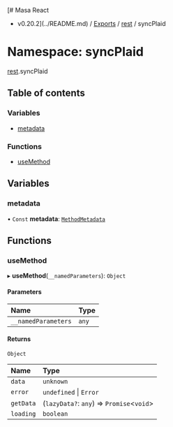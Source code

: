 [# Masa React
 - v0.20.2](../README.md) / [Exports](../modules.md) / [rest](rest.md) / syncPlaid

# Namespace: syncPlaid

[rest](rest.md).syncPlaid

## Table of contents

### Variables

- [metadata](rest.syncPlaid.md#metadata)

### Functions

- [useMethod](rest.syncPlaid.md#usemethod)

## Variables

### metadata

• `Const` **metadata**: [`MethodMetadata`](../interfaces/rest.MethodMetadata.md)

## Functions

### useMethod

▸ **useMethod**(`__namedParameters`): `Object`

#### Parameters

| Name | Type |
| :------ | :------ |
| `__namedParameters` | `any` |

#### Returns

`Object`

| Name | Type |
| :------ | :------ |
| `data` | `unknown` |
| `error` | `undefined` \| `Error` |
| `getData` | (`lazyData?`: `any`) => `Promise`<`void`\> |
| `loading` | `boolean` |
